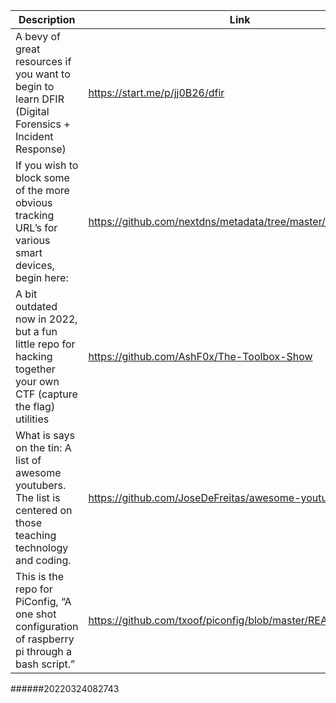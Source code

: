 Description | Link
------------ | ------------
A bevy of great resources if you want to begin to learn DFIR (Digital Forensics + Incident Response) | https://start.me/p/jj0B26/dfir
If you wish to block some of the more obvious tracking URL’s for various smart devices, begin here: | https://github.com/nextdns/metadata/tree/master/privacy/native
A bit outdated now in 2022, but a fun little repo for hacking together your own CTF (capture the flag) utilities | https://github.com/AshF0x/The-Toolbox-Show
What is says on the tin: A list of awesome youtubers. The list is centered on those teaching technology and coding. | https://github.com/JoseDeFreitas/awesome-youtubers
This is the repo for PiConfig, “A one shot configuration of raspberry pi through a bash script.” | https://github.com/txoof/piconfig/blob/master/README.md
######20220324082743
